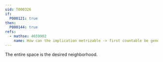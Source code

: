 ```yaml
---
uid: T000326
if:
  P000121: true
then:
  P000144: true
refs:
  - mathse: 4659902
    name: How can the implication metrizable -> first countable be generalized?
---
```


The entire space is the desired neighborhood.
